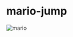 # mario-jump
![mario](https://user-images.githubusercontent.com/100318892/190841470-a6b2a964-517b-4528-813c-68257355c3f1.jpg)
